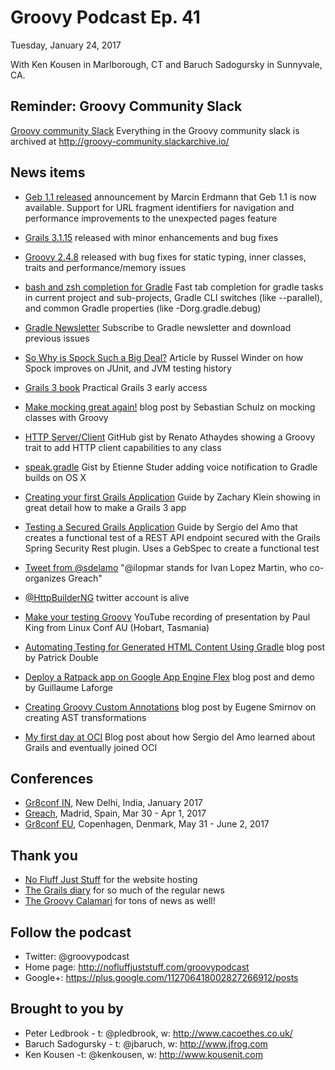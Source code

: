# Groovy Podcast Ep. 41

Tuesday, January 24, 2017

With Ken Kousen in Marlborough, CT and Baruch Sadogursky in Sunnyvale, CA.

## Reminder: Groovy Community Slack

[Groovy community Slack](https://groovycommunity.com/) Everything in the Groovy community slack is archived at http://groovy-community.slackarchive.io/

## News items

* [Geb 1.1 released](https://groups.google.com/forum/#!topic/geb-user/16GImP7v_h4) announcement by Marcin Erdmann that Geb 1.1 is now available. Support for URL fragment identifiers for navigation and performance improvements to the unexpected pages feature
* [Grails 3.1.15](https://github.com/grails/grails-core/releases/tag/v3.1.15) released with minor enhancements and bug fixes
* [Groovy 2.4.8](http://groovy-lang.org/changelogs/changelog-2.4.8.html) released with bug fixes for static typing, inner classes, traits and performance/memory issues


* [bash and zsh completion for Gradle](https://github.com/eriwen/gradle-completion) Fast tab completion for gradle tasks in current project and sub-projects, Gradle CLI switches (like --parallel), and common Gradle properties (like -Dorg.gradle.debug)
* [Gradle Newsletter](https://newsletter.gradle.com/) Subscribe to Gradle newsletter and download previous issues
* [So Why is Spock Such a Big Deal?](https://accu.org/index.php/journals/2203) Article by Russel Winder on how Spock improves on JUnit, and JVM testing history
* [Grails 3 book](https://www.grails3book.com/) Practical Grails 3 early access
* [Make mocking great again!](https://yilazius.github.io/mocking/groovy/java/testing/2017/01/16/mocking-with-groovy.html) blog post by Sebastian Schulz on mocking classes with Groovy
* [HTTP Server/Client](https://gist.github.com/renatoathaydes/2860486594cfe39e43d36bae22cf5aff) GitHub gist by Renato Athaydes showing a Groovy trait to add HTTP client capabilities to any class
* [speak.gradle](https://gist.github.com/etiennestuder/5653547be88410d914fbf0700d4d6be4) Gist by Etienne Studer adding voice notification to Gradle builds on OS X
* [Creating your first Grails Application](http://guides.grails.org/creating-your-first-grails-app/guide/index.html) Guide by Zachary Klein showing in great detail how to make a Grails 3 app
* [Testing a Secured Grails Application](http://guides.grails.org/grails-test-security/guide/index.html) Guide by Sergio del Amo that creates a functional test of a REST API endpoint secured with the Grails Spring Security Rest plugin. Uses a GebSpec to create a functional test
* [Tweet from @sdelamo](https://twitter.com/sdelamo/status/812233359556485120) "@ilopmar stands for Ivan Lopez Martin, who co-organizes Greach"
* [@HttpBuilderNG](http://twitter.com/HttpBuilderNG) twitter account is alive
* [Make your testing Groovy](https://www.youtube.com/watch?v=bK-kLtSIcXE&feature=youtu.be) YouTube recording of presentation by Paul King from Linux Conf AU (Hobart, Tasmania)
* [Automating Testing for Generated HTML Content Using Gradle](https://objectpartners.com/2017/01/13/automating-testing-for-generated-html-content-using-gradle/) blog post by Patrick Double
* [Deploy a Ratpack app on Google App Engine Flex](https://glaforge.appspot.com/article/deploy-a-ratpack-app-on-google-app-engine-flex?utm_content=buffer14cc9&utm_medium=social&utm_source=twitter.com&utm_campaign=buffer) blog post and demo by Guillaume Laforge
* [Creating Groovy Custom Annotations](http://realizeideas.net/creating-groovy-custom-annotations/) blog post by Eugene Smirnov on creating AST transformations
* [My first day at OCI](http://sergiodelamo.es/my-first-day-at-oci/) Blog post about how Sergio del Amo learned about Grails and eventually joined OCI

## Conferences

* [Gr8conf IN](http://gr8conf.in), New Delhi, India, January 2017
* [Greach](http://greachconf.com/), Madrid, Spain, Mar 30 - Apr 1, 2017
* [Gr8conf EU](http://gr8conf.eu), Copenhagen, Denmark, May 31 - June 2, 2017

## Thank you

* [No Fluff Just Stuff](https://nofluffjuststuff.com/home/main) for the website hosting
* [The Grails diary](http://grydeske.net/news) for so much of the regular news
* [The Groovy Calamari](http://groovycalamari.com/) for tons of news as well!

## Follow the podcast

* Twitter: @groovypodcast
* Home page: http://nofluffjuststuff.com/groovypodcast
* Google+: https://plus.google.com/112706418002827266912/posts

## Brought to you by

* Peter Ledbrook - t: @pledbrook, w: http://www.cacoethes.co.uk/
* Baruch Sadogursky - t: @jbaruch, w: http://www.jfrog.com
* Ken Kousen -t: @kenkousen, w: http://www.kousenit.com
